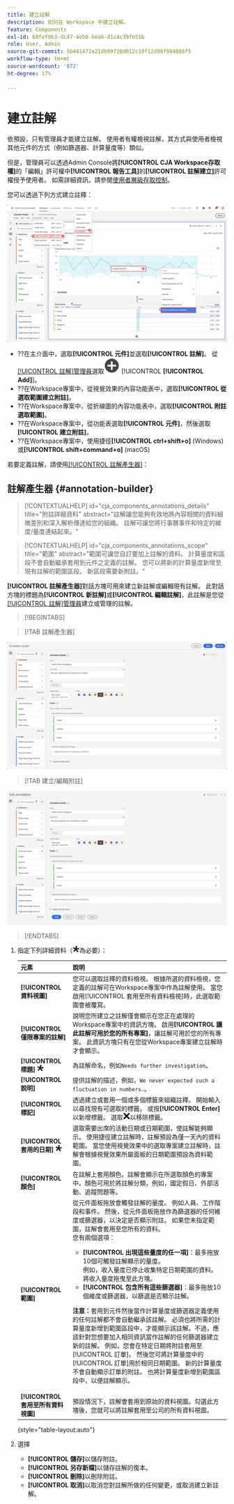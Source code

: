 ```yaml
---
title: 建立註解
description: 如何在 Workspace 中建立註解。
feature: Components
exl-id: 68fef9b3-dc47-4e56-bea6-d1c4c39fb51b
role: User, Admin
source-git-commit: 5b441472a21db99728d012c19f12d98f984086f5
workflow-type: tm+mt
source-wordcount: '872'
ht-degree: 17%

---
```


# 建立註解

依預設，只有管理員才能建立註解。 使用者有權檢視註解，其方式與使用者檢視其他元件的方式（例如篩選器、計算量度等）類似。

但是，管理員可以透過Admin Console將&#x200B;**[!UICONTROL CJA Workspace存取權]**&#x200B;的「編輯」許可權中&#x200B;**[!UICONTROL 報告工具]**&#x200B;的&#x200B;**[!UICONTROL 註解建立]**&#x200B;許可權授予使用者。 如需詳細資訊，請參閱[使用者層級存取控制](/help/technotes/access-control.md#user-level-access)。

您可以透過下列方式建立註釋：

![建立附註](assets/create-annotation.png)

* ??在主介面中，選取&#x200B;**[!UICONTROL 元件]**&#x200B;並選取&#x200B;**[!UICONTROL 註解]**。 從[[!UICONTROL 註解]管理員](/help/components/annotations/manage-annotations.md)選取![AddCircle](/help/assets/icons/AddCircle.svg) [!UICONTROL **[!UICONTROL Add]**]。
* ??在Workspace專案中，從視覺效果的內容功能表中，選取&#x200B;**[!UICONTROL 從選取範圍建立附註]**。
* ??在Workspace專案中，從折線圖的內容功能表中，選取&#x200B;**[!UICONTROL 附註選取範圍]**。
* ??在Workspace專案中，從功能表選取&#x200B;**[!UICONTROL 元件]**，然後選取&#x200B;**[!UICONTROL 建立附註]**。
* ??在Workspace專案中，使用捷徑&#x200B;**[!UICONTROL ctrl+shift+o]** (Windows)或&#x200B;**[!UICONTROL shift+command+o]** (macOS)

若要定義註解，請使用[[!UICONTROL 註解產生器]](#annotation-builder)：

<!-- Should we really mention API here. If so, we can do it all over the place in the docs...
| **Use the [Customer Journey Analytics Annotations API](https://developer.adobe.com/cja-apis/docs/endpoints/annotations/)** | The Customer Journey Analytics Annotations APIs allow you to create, update, or retrieve annotations programmatically through Adobe Developer. These APIs use the same data and methods that Adobe uses inside the product UI. |
-->


## 註解產生器 {#annotation-builder}

<!-- markdownlint-disable MD034 -->

>[!CONTEXTUALHELP]
>id="cja_components_annotations_details"
>title="附註詳細資料"
>abstract="註解讓您能夠有效地將內容相關的資料細微差別和深入解析傳達給您的組織。 註解可讓您將行事曆事件和特定的維度/量度連結起來。"

<!-- markdownlint-enable MD034 -->

<!-- markdownlint-disable MD034 -->

>[!CONTEXTUALHELP]
>id="cja_components_annotations_scope"
>title="範圍"
>abstract="範圍可讓您自訂要加上註解的資料。 計算量度和區段不會自動繼承套用到元件之定義的註解。 您可以將新的計算量度新增至現有註解的範圍區段。 新區段需要新附註。"

<!-- markdownlint-enable MD034 -->


**[!UICONTROL 註解產生器]**&#x200B;對話方塊可用來建立新註解或編輯現有註解。 此對話方塊的標題為&#x200B;**[!UICONTROL 新註解]**&#x200B;或&#x200B;**[!UICONTROL 編輯註解]**，此註解是您從[[!UICONTROL 註解]管理員](/help/components/annotations/manage-annotations.md)建立或管理的註解。


>[!BEGINTABS]

>[!TAB 註解產生器]

![註解詳細資料視窗，顯示下一節中說明的欄位和選項。](assets/annotation-builder.png)

>[!TAB 建立/編輯附註]

![註解詳細資料視窗，顯示下一節中說明的欄位和選項。](assets/create-edit-annotation.png)

>[!ENDTABS]

1. 指定下列詳細資料（![必要](/help/assets/icons/Required.svg)為必要）：

   | 元素 | 說明 |
   | --- | --- |
   | **[!UICONTROL 資料視圖]** | 您可以選取註釋的資料檢視。 根據所選的資料檢視，您定義的註解可在Workspace專案中作為註解使用。 當您啟用[!UICONTROL 套用至所有資料檢視]時，此選取範圍會被覆寫。 |
   | **[!UICONTROL 僅限專案的註解]** | 說明您所建立之註解僅會顯示在您正在處理的Workspace專案中的資訊方塊。 啟用&#x200B;**[!UICONTROL 讓此註解可用於您的所有專案]**，讓註解可用於您的所有專案。 此資訊方塊只有在您從Workspace專案建立註解時才會顯示。 |
   | **[!UICONTROL 標題]** ![必要](/help/assets/icons/Required.svg) | 為註解命名，例如`Needs further investigation`。 |
   | **[!UICONTROL 說明]** | 提供註解的描述，例如，`We never expected such a fluctuation in numbers.`。 |
   | **[!UICONTROL 標記]** | 透過建立或套用一個或多個標籤來組織註釋。 開始輸入以尋找現有可選取的標籤。 或按&#x200B;**[!UICONTROL Enter]**&#x200B;以新增標籤。 選取![CrossSize75](/help/assets/icons/CrossSize75.svg)以移除標籤。 |
   | **[!UICONTROL 套用的日期]** ![必要](/help/assets/icons/Required.svg) | 選取需要出席的活動日期或日期範圍，使註解能夠顯示。 使用捷徑建立註解時，註解預設為僅一天內的資料範圍。 當您使用視覺效果中的選取專案建立註解時，註解會根據視覺效果所屬面板的日期範圍預設為資料範圍。 |
   | **[!UICONTROL 顏色]** | 在註解上套用顏色。註解會顯示在所選取顏色的專案中。顏色可用於將註解分類，例如，國定假日、外部活動、追蹤問題等。 |
   | **[!UICONTROL 範圍]** | 從元件面板拖放會觸發註解的量度。 例如人員、工作階段和事件。 然後，從元件面板拖放作為篩選器的任何維度或篩選器，以決定是否顯示附註。 如果您未指定範圍，註解會套用至您所有的資料。 <br/>您有兩個選項：<ul><li>**[!UICONTROL 出現這些量度的任一項]**：最多拖放10個可觸發註解顯示的量度。<br/>例如，收入量度已停止收集特定日期範圍的資料。 將收入量度拖曳至此方塊。</li><li>**[!UICONTROL 包含所有這些篩選器]**：最多拖放10個維度或篩選器，以篩選是否顯示註解。</li></ul><p><p>**注意：**&#x200B;套用到元件然後當作計算量度或篩選器定義使用的任何註解都不會自動繼承該註解。 必須也將所需的計算量度新增到範圍區段中，才能顯示該註解。不過，應該針對您想要加入相同資訊當作註解的任何篩選器建立新的註解。 例如，您會在特定日期將附註套用至[!UICONTROL 訂單]。 然後您可將計算量度中的[!UICONTROL 訂單]用於相同日期範圍。 新的計算量度不會自動顯示訂單的附註。 也將計算量度新增到範圍區段中，以便註解顯示。 |
   | **[!UICONTROL 套用至所有資料視圖]** | 預設情況下，註解會套用到原始的資料視圖。勾選此方塊後，您就可以將註解套用至公司的所有資料視圖。 |

   {style="table-layout:auto"}

1. 選擇
   * **[!UICONTROL 儲存]**&#x200B;以儲存附註。
   * **[!UICONTROL 另存新檔]**&#x200B;以儲存註解的復本。
   * **[!UICONTROL 刪除]**&#x200B;以刪除附註。
   * **[!UICONTROL 取消]**&#x200B;以取消您對註解所做的任何變更，或取消建立新註解。
